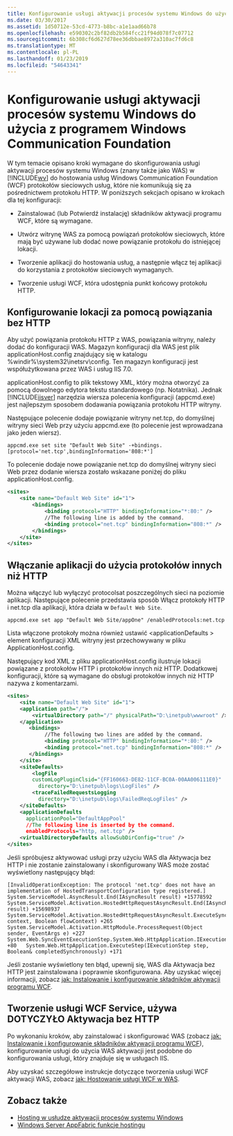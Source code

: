 ```yaml
---
title: Konfigurowanie usługi aktywacji procesów systemu Windows do użycia z programem Windows Communication Foundation
ms.date: 03/30/2017
ms.assetid: 1d50712e-53cd-4773-b8bc-a1e1aad66b78
ms.openlocfilehash: e590302c2bf82db2b584fcc21f94d078f7c07712
ms.sourcegitcommit: 6b308cf6d627d78ee36dbbae8972a310ac7fd6c8
ms.translationtype: MT
ms.contentlocale: pl-PL
ms.lasthandoff: 01/23/2019
ms.locfileid: "54643341"
---
```

# <a name="configuring-the-windows-process-activation-service-for-use-with-windows-communication-foundation"></a>Konfigurowanie usługi aktywacji procesów systemu Windows do użycia z programem Windows Communication Foundation
W tym temacie opisano kroki wymagane do skonfigurowania usługi aktywacji procesów systemu Windows (znany także jako WAS) w [!INCLUDE[wv](../../../../includes/wv-md.md)] do hostowania usług Windows Communication Foundation (WCF) protokołów sieciowych usług, które nie komunikują się za pośrednictwem protokołu HTTP. W poniższych sekcjach opisano w krokach dla tej konfiguracji:  
  
-   Zainstalować (lub Potwierdź instalację) składników aktywacji programu WCF, które są wymagane.  
  
-   Utwórz witrynę WAS za pomocą powiązań protokołów sieciowych, które mają być używane lub dodać nowe powiązanie protokołu do istniejącej lokacji.  
  
-   Tworzenie aplikacji do hostowania usług, a następnie włącz tej aplikacji do korzystania z protokołów sieciowych wymaganych.  
  
-   Tworzenie usługi WCF, która udostępnia punkt końcowy protokołu HTTP.  
  
## <a name="configuring-a-site-with-non-http-bindings"></a>Konfigurowanie lokacji za pomocą powiązania bez HTTP  
 Aby użyć powiązania protokołu HTTP z WAS, powiązania witryny, należy dodać do konfiguracji WAS. Magazyn konfiguracji dla WAS jest plik applicationHost.config znajdujący się w katalogu %windir%\system32\inetsrv\config. Ten magazyn konfiguracji jest współużytkowana przez WAS i usług IIS 7.0.  
  
 applicationHost.config to plik tekstowy XML, który można otworzyć za pomocą dowolnego edytora tekstu standardowego (np. Notatnika). Jednak [!INCLUDE[iisver](../../../../includes/iisver-md.md)] narzędzia wiersza polecenia konfiguracji (appcmd.exe) jest najlepszym sposobem dodawania powiązania protokołu HTTP witryny.  
  
 Następujące polecenie dodaje powiązanie witryny net.tcp, do domyślnej witryny sieci Web przy użyciu appcmd.exe (to polecenie jest wprowadzana jako jeden wiersz).  
  
```console  
appcmd.exe set site "Default Web Site" -+bindings.[protocol='net.tcp',bindingInformation='808:*']  
```  
  
 To polecenie dodaje nowe powiązanie net.tcp do domyślnej witryny sieci Web przez dodanie wiersza zostało wskazane poniżej do pliku applicationHost.config.  
  
```xml  
<sites>  
    <site name="Default Web Site" id="1">  
        <bindings>  
            <binding protocol="HTTP" bindingInformation="*:80:" />  
            //The following line is added by the command.  
            <binding protocol="net.tcp" bindingInformation="808:*" />  
        </bindings>  
    </site>  
</sites>  
```  
  
## <a name="enabling-an-application-to-use-non-http-protocols"></a>Włączanie aplikacji do użycia protokołów innych niż HTTP  
 Można włączyć lub wyłączyć protocolsat poszczególnych sieci na poziomie aplikacji. Następujące polecenie przedstawia sposób Włącz protokoły HTTP i net.tcp dla aplikacji, która działa w `Default Web Site`.  
  
```console  
appcmd.exe set app "Default Web Site/appOne" /enabledProtocols:net.tcp  
```  
  
 Lista włączone protokoły można również ustawić \<applicationDefaults > element konfiguracji XML witryny jest przechowywany w pliku ApplicationHost.config.  
  
 Następujący kod XML z pliku applicationHost.config ilustruje lokacji powiązane z protokołów HTTP i protokołów innych niż HTTP. Dodatkowej konfiguracji, które są wymagane do obsługi protokołów innych niż HTTP nazywa z komentarzami.  
  
```xml  
<sites>  
    <site name="Default Web Site" id="1">  
    <application path="/">  
        <virtualDirectory path="/" physicalPath="D:\inetpub\wwwroot" />  
    </application>  
       <bindings>  
            //The following two lines are added by the command.  
            <binding protocol="HTTP" bindingInformation="*:80:" />  
            <binding protocol="net.tcp" bindingInformation="808:*" />  
       </bindings>  
    </site>  
    <siteDefaults>  
        <logFile   
        customLogPluginClsid="{FF160663-DE82-11CF-BC0A-00AA006111E0}"  
          directory="D:\inetpub\logs\LogFiles" />  
        <traceFailedRequestsLogging   
          directory="D:\inetpub\logs\FailedReqLogFiles" />  
    </siteDefaults>  
    <applicationDefaults   
      applicationPool="DefaultAppPool"   
      //The following line is inserted by the command.  
      enabledProtocols="http, net.tcp" />  
    <virtualDirectoryDefaults allowSubDirConfig="true" />  
</sites>  
```  
  
 Jeśli spróbujesz aktywować usługi przy użyciu WAS dla Aktywacja bez HTTP i nie zostanie zainstalowany i skonfigurowany WAS może zostać wyświetlony następujący błąd:  
  
```output  
[InvalidOperationException: The protocol 'net.tcp' does not have an implementation of HostedTransportConfiguration type registered.]   System.ServiceModel.AsyncResult.End(IAsyncResult result) +15778592   System.ServiceModel.Activation.HostedHttpRequestAsyncResult.End(IAsyncResult result) +15698937   System.ServiceModel.Activation.HostedHttpRequestAsyncResult.ExecuteSynchronous(HttpApplication context, Boolean flowContext) +265   System.ServiceModel.Activation.HttpModule.ProcessRequest(Object sender, EventArgs e) +227   System.Web.SyncEventExecutionStep.System.Web.HttpApplication.IExecutionStep.Execute() +80   System.Web.HttpApplication.ExecuteStep(IExecutionStep step, Boolean& completedSynchronously) +171  
```  
  
 Jeśli zostanie wyświetlony ten błąd, upewnij się, WAS dla Aktywacja bez HTTP jest zainstalowana i poprawnie skonfigurowana. Aby uzyskać więcej informacji, zobacz [jak: Instalowanie i konfigurowanie składników aktywacji programu WCF](../../../../docs/framework/wcf/feature-details/how-to-install-and-configure-wcf-activation-components.md).  
  
## <a name="building-a-wcf-service-that-uses-was-for-non-http-activation"></a>Tworzenie usługi WCF Service, używa DOTYCZYŁO Aktywacja bez HTTP  
 Po wykonaniu kroków, aby zainstalować i skonfigurować WAS (zobacz [jak: Instalowanie i konfigurowanie składników aktywacji programu WCF](../../../../docs/framework/wcf/feature-details/how-to-install-and-configure-wcf-activation-components.md)), konfigurowanie usługi do użycia WAS aktywacji jest podobne do konfigurowania usługi, który znajduje się w usługach IIS.  
  
 Aby uzyskać szczegółowe instrukcje dotyczące tworzenia usługi WCF aktywacji WAS, zobacz [jak: Hostowanie usługi WCF w WAS](../../../../docs/framework/wcf/feature-details/how-to-host-a-wcf-service-in-was.md).  
  
## <a name="see-also"></a>Zobacz także
- [Hosting w usłudze aktywacji procesów systemu Windows](../../../../docs/framework/wcf/feature-details/hosting-in-windows-process-activation-service.md)
- [Windows Server AppFabric funkcje hostingu](https://go.microsoft.com/fwlink/?LinkId=201276)
